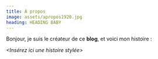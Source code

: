 ```yaml
---
title: À propos
image: assets/apropos1920.jpg
heading: HEADING BABY
---
```

Bonjour, je suis le créateur de ce **blog**, et voici mon histoire :

*<Insérez ici une histoire stylée>*